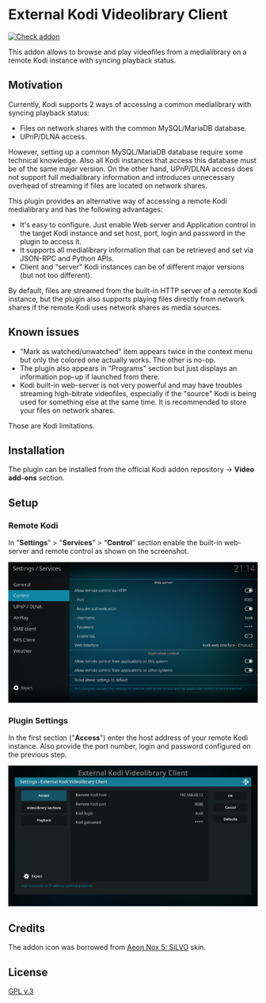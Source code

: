 # External Kodi Videolibrary Client

[![Check addon](https://github.com/romanvm/kodi.external.library/actions/workflows/check-addon.yml/badge.svg)](https://github.com/romanvm/kodi.external.library/actions/workflows/check-addon.yml)

This addon allows to browse and play videofiles from a medialibrary on a remote Kodi instance with syncing playback status.

## Motivation

Currently, Kodi supports 2 ways of accessing a common medialibrary with syncing playback status:

- Files on network shares with the common MySQL/MariaDB database.
- UPnP/DLNA access.

However, setting up a common MySQL/MariaDB database require some technical knowledge.
Also all Kodi instances that access this database must be of the same major version.
On the other hand, UPnP/DLNA access does not support full medialibrary information
and introduces unnecessary overhead of streaming if files are located on network shares.

This plugin provides an alternative way of accessing a remote Kodi medialibrary and
has the following advantages:

- It's easy to configure. Just enable Web server and Application control in the target Kodi instance
  and set host, port, login and password in the plugin to access it.
- It supports all medialibrary information that can be retrieved and set via JSON-RPC and Python APIs.
- Client and "server" Kodi instances can be of different major versions (but not too different).

By default, files are streamed from the built-in HTTP server of a remote Kodi instance,
but the plugin also supports playing files directly from network shares if the remote Kodi uses 
network shares as media sources.

## Known issues

- "Mark as watched/unwatched" item appears twice in the context menu but only
  the colored one actually works. The other is no-op.
- The plugin also appears in "Programs" section but just displays an information pop-up
  if launched from there.
- Kodi built-in web-server is not very powerful and may have troubles streaming high-bitrate videofiles,
  especially if the "source" Kodi is being used for something else at the same time.
  It is recommended to store your files on network shares.

Those are Kodi limitations.

## Installation

The plugin can be installed from the official Kodi addon repository -> **Video add-ons** section.

## Setup

### Remote Kodi

In "**Settings**" > "**Services**" > "**Control**" section enable the built-in web-server and remote control
as shown on the screenshot.

![Control Section](https://raw.githubusercontent.com/romanvm/kodi.external.library/master/screenshots/kodi-webserver-settings.png)

### Plugin Settings

In the first section ("**Access**") enter the host address of your remote Kodi instance.
Also provide the port number, login and password configured on the previous step.

![Access Settings](https://raw.githubusercontent.com/romanvm/kodi.external.library/master/screenshots/external-library-client-access.png)

## Credits

The addon icon was borrowed from [Aeon Nox 5: SiLVO](https://github.com/MikeSiLVO/Aeon-Nox-SiLVO) skin.

## License

[GPL v.3](https://www.gnu.org/licenses/gpl-3.0.html)
